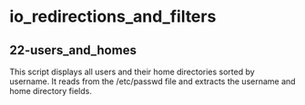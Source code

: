 # io_redirections_and_filters

## 22-users_and_homes

This script displays all users and their home directories sorted by username.
It reads from the /etc/passwd file and extracts the username and home directory fields.
